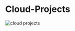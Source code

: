 # Cloud-Projects
![cloud projects](https://github.com/user-attachments/assets/7f56e727-eba8-44a1-bc95-128947ca6a52)
